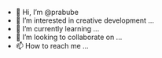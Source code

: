 - 👋 Hi, I’m @prabube
- 👀 I’m interested in creative development ...
- 🌱 I’m currently learning ...
- 💞️ I’m looking to collaborate on ...
- 📫 How to reach me ...

<!---
prabube/prabube is a ✨ special ✨ repository because its `README.md` (this file) appears on your GitHub profile.
You can click the Preview link to take a look at your changes.
--->
